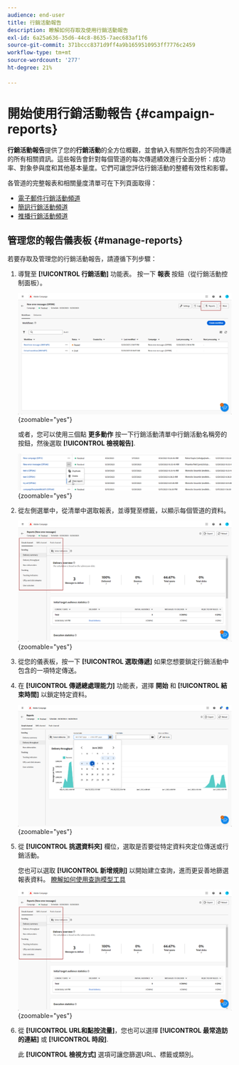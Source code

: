 ```yaml
---
audience: end-user
title: 行銷活動報告
description: 瞭解如何存取及使用行銷活動報告
exl-id: 6a25a636-35d6-44c8-8635-7aec683af1f6
source-git-commit: 371bccc8371d9ff4a9b1659510953ff7776c2459
workflow-type: tm+mt
source-wordcount: '277'
ht-degree: 21%

---
```


# 開始使用行銷活動報告 {#campaign-reports}

<!-- CAN BE REMOVED___
>[!CONTEXTUALHELP]
>id="acw_campaign_reporting_sending"
>title="Reporting Sending"
>abstract="The Sending tab within your report provides in-depth insights into your visitors' interactions with your deliveries and any potential errors they may have encountered."

>[!CONTEXTUALHELP]
>id="acw_campaign_reporting_tracking"
>title="Reporting tracking"
>abstract="The Tracking tab within your report offers valuable data, including recipient behavior per link, breakdown of opens and clicks, as well as detailed information about the most frequently clicked URLs during a delivery."
-->

**行銷活動報告**&#x200B;提供了您的&#x200B;**行銷活動**&#x200B;的全方位概觀，並會納入有關所包含的不同傳遞的所有相關資訊。這些報告會針對每個管道的每次傳遞績效進行全面分析：成功率、對象參與度和其他基本量度。它們可讓您評估行銷活動的整體有效性和影響。

各管道的完整報表和相關量度清單可在下列頁面取得：

* [電子郵件行銷活動頻道](campaign-reports-email.md)
* [簡訊行銷活動頻道](campaign-reports-sms.md)
* [推播行銷活動頻道](campaign-reports-push.md)

## 管理您的報告儀表板 {#manage-reports}

若要存取及管理您的行銷活動報告，請遵循下列步驟：

1. 導覽至 **[!UICONTROL 行銷活動]** 功能表。 按一下 **報表** 按鈕（從行銷活動控制面板）。

   ![](assets/manage_campaign_report_2.png){zoomable=&quot;yes&quot;}

   或者，您可以使用三個點 **更多動作** 按一下行銷活動清單中行銷活動名稱旁的按鈕，然後選取 **[!UICONTROL 檢視報告]**.

   ![](assets/manage_campaign_report_1.png){zoomable=&quot;yes&quot;}

1. 從左側選單中，從清單中選取報表，並導覽至標籤，以顯示每個管道的資料。

   ![](assets/manage_campaign_report_4.png){zoomable=&quot;yes&quot;}

1. 從您的儀表板，按一下 **[!UICONTROL 選取傳遞]** 如果您想要鎖定行銷活動中包含的一項特定傳送。

1. 在 **[!UICONTROL 傳遞總處理能力]** 功能表，選擇 **開始** 和 **[!UICONTROL 結束時間]** 以鎖定特定資料。

   ![](assets/manage_campaign_report_3.png){zoomable=&quot;yes&quot;}

1. 從 **[!UICONTROL 挑選資料夾]** 欄位，選取是否要從特定資料夾定位傳送或行銷活動。

   您也可以選取 **[!UICONTROL 新增規則]** 以開始建立查詢，進而更妥善地篩選報表資料。 [瞭解如何使用查詢模型工具](../query/query-modeler-overview.md)

   ![](assets/manage_campaign_report_4.png){zoomable=&quot;yes&quot;}

1. 從 **[!UICONTROL URL和點按流量]**，您也可以選擇 **[!UICONTROL 最常造訪的連結]** 或 **[!UICONTROL 時段]**.

   此 **[!UICONTROL 檢視方式]** 選項可讓您篩選URL、標籤或類別。
